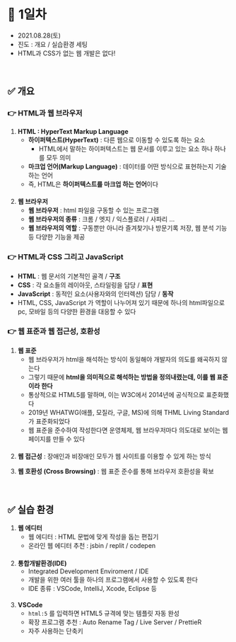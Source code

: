 # 📌 1일차 
- 2021.08.28(토)
- 진도 : 개요 / 실습환경 세팅
- HTML과 CSS가 없는 웹 개발은 없다!

<br>

## ✅ 개요
### 👉 HTML과 웹 브라우저
1. **HTML : HyperText Markup Language**
    - **하이퍼텍스트(HyperText)** : 다른 웹으로 이동할 수 있도록 하는 요소
      - HTML에서 말하는 하이퍼텍스트는 웹 문서를 이루고 있는 요소 하나 하나를 모두 의미
    - **마크업 언어(Markup Language)** : 데이터를 어떤 방식으로 표현하는지 기술하는 언어
    - 즉, HTML은 **하이퍼텍스트를 마크업 하는 언어**이다
####    
2. **웹 브라우저**
    - **웹 브라우저** : html 파일을 구동할 수 있는 프로그램
    - **웹 브라우저의 종류** : 크롬 / 엣지 / 익스플로러 / 사파리 … 
    - **웹 브라우저의 역할** : 구동뿐만 아니라 즐겨찾기나 방문기록 저장, 웹 분석 기능 등 다양한 기능을 제공
    
### 👉 HTML과 CSS 그리고 JavaScript
- **HTML** : 웹 문서의 기본적인 골격 / **구조**
- **CSS** : 각 요소들의 레이아웃, 스타일링을 담당 / **표현**
- **JavaScript** : 동적인 요소(사용자와의 인터렉션) 담당 / **동작**
- HTML, CSS, JavaScript 가 역할이 나누어져 있기 때문에 하나의 html파일으로 pc, 모바일 등의 다양한 환경을 대응할 수 있다

### 👉 웹 표준과 웹 접근성, 호환성
1. **웹 표준**
    - 웹 브라우저가 html을 해석하는 방식이 동일해야 개발자의 의도를 왜곡하지 않는다
    - 그렇기 때문에 **html을 의미적으로 해석하는 방법을 정의내렸는데, 이를 웹 표준이라 한다**
    - 통상적으로 HTML5를 말하며, 이는 W3C에서 2014년에 공식적으로 표준화했다
    - 2019년 WHATWG(애플, 모질라, 구글, MS)에 의해 THML Living Standard가 표준화되었다
    - 웹 표준을 준수하여 작성한다면 운영체제, 웹 브라우저마다 의도대로 보이는 웹 페이지를 만들 수 있다
####
2. **웹 접근성** : 장애인과 비장애인 모두가 웹 사이트를 이용할 수 있게 하는 방식

3. **웹 호환성 (Cross Browsing)** : 웹 표준 준수를 통해 브라우저 호환성을 확보 <br>

<br>

## ✅ 실습 환경
1. **웹 에디터**
    - 웹 에디터 : HTML 문법에 맞게 작성을 돕는 편집기
    - 온라인 웹 에디터 추천 : jsbin / replit / codepen 
####
2. **통합개발환경(IDE)**
    - Integrated Development Enviroment / IDE
    - 개발을 위한 여러 툴을 하나의 프로그램에서 사용할 수 있도록 한다
    - IDE 종류 : VSCode, IntelliJ, Xcode, Eclipse 등
####
3. **VSCode**
    - `html:5` 를 입력하면 HTML5 규격에 맞는 템플릿 자동 완성
    - 확장 프로그램 추천 : Auto Rename Tag / Live Server / PrettieR
    - 자주 사용하는 단축키
